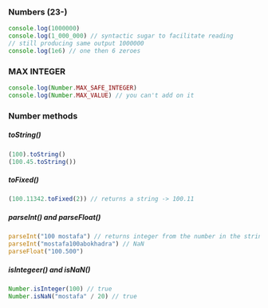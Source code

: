 ### Numbers (23-)

```js
console.log(1000000)
console.log(1_000_000) // syntactic sugar to facilitate reading
// still producing same output 1000000
console.log(1e6) // one then 6 zeroes
```

### MAX INTEGER
```js
console.log(Number.MAX_SAFE_INTEGER)
console.log(Number.MAX_VALUE) // you can't add on it
```

### Number methods

##### toString()
```js
(100).toString()
(100.45.toString())
```
##### toFixed()
```js
(100.11342.toFixed(2)) // returns a string -> 100.11
```
##### parseInt() and parseFloat()
```js
parseInt("100 mostafa") // returns integer from the number in the string -> 100
parseInt("mostafa100abokhadra") // NaN
parseFloat("100.500")
```
##### isIntegeer() and isNaN()
```js
Number.isInteger(100) // true
Number.isNaN("mostafa" / 20) // true
```